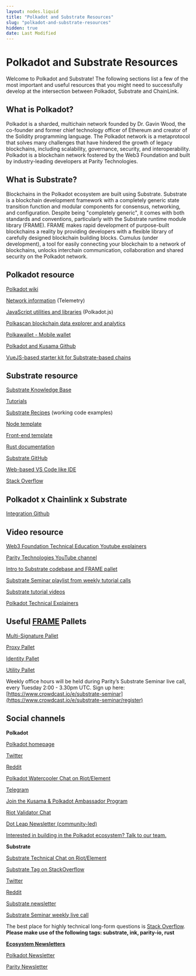 ```yaml
---
layout: nodes.liquid
title: "Polkadot and Substrate Resources"
slug: "polkadot-and-substrate-resources"
hidden: true
date: Last Modified
---
```

# Polkadot and Substrate Resources

Welcome to Polkadot and Substrate! The following sections list a few of the most important and useful resources that you might need to successfully develop at the intersection between Polkadot, Substrate and ChainLink. 


## What is Polkadot?

Polkadot is a sharded, multichain network founded by Dr. Gavin Wood, the co-founder and former chief technology officer of Ethereum and creator of the Solidity programming language. The Polkadot network is a metaprotocol that solves many challenges that have hindered the growth of legacy blockchains, including scalability, governance, security, and interoperability. Polkadot is a blockchain network fostered by the Web3 Foundation and built by industry-leading developers at Parity Technologies.


## What is Substrate?

Blockchains in the Polkadot ecosystem are built using Substrate. Substrate is a blockchain development framework with a completely generic state transition function and modular components for consensus, networking, and configuration. Despite being "completely generic", it comes with both standards and conventions, particularly with the Substrate runtime module library (FRAME). FRAME makes rapid development of purpose-built blockchains a reality by providing developers with a flexible library of carefully designed blockchain building blocks. Cumulus (under development), a tool for easily connecting your blockchain to a network of blockchains, unlocks interchain communication, collaboration and shared security on the Polkadot network.


## Polkadot resource

[Polkadot wiki](https://wiki.polkadot.network/docs/en/build-index)

[Network information](https://telemetry.polkadot.io/ ) (Telemetry)

[JavaScript utilities and libraries](https://polkadot.js.org/ ) (Polkadot.js)

[Polkascan blockchain data explorer and analytics](https://polkascan.io/ )

[Polkawallet - Mobile wallet](https://polkawallet.io/ )

[Polkadot and Kusama Github](https://github.com/paritytech/polkadot )

[VueJS-based starter kit for Substrate-based chains](https://github.com/Swader/polkadash)


## Substrate resource

[Substrate Knowledge Base](https://www.substrate.dev/docs/en)

[Tutorials](https://substrate.dev/en/tutorials)

[Substrate Recipes](https://substrate.dev/recipes/ ) (working code examples)

[Node template](https://github.com/substrate-developer-hub/substrate-node-template/tree/v2.0.0-rc3)

[Front-end template](https://github.com/substrate-developer-hub/substrate-front-end-template/tree/v2.0.0-rc3)

[Rust documentation](https://substrate.dev/rustdocs/v2.0.0-rc3)

[Substrate GitHub](https://github.com/paritytech/substrate/tree/v2.0.0-rc3)

[Web-based VS Code like IDE](https://playground.substrate.dev/)

[Stack Overflow](https://stackoverflow.com/questions/tagged/substrate)


## Polkadot x Chainlink x Substrate

[Integration Github](https://github.com/smartcontractkit/chainlink-polkadot)


## Video resource

[Web3 Foundation Technical Education Youtube explainers](https://www.youtube.com/playlist?list=PLOyWqupZ-WGuAuS00rK-pebTMAOxW41W8)

[Parity Technologies YouTube channel](https://www.youtube.com/channel/UCSs5vZi0U7qHLkUjF3QnaWg/featured)

[Intro to Substrate codebase and FRAME pallet](https://www.youtube.com/watch?v=5PSllaWbYag)

[Substrate Seminar playlist from weekly tutorial calls](https://www.youtube.com/playlist?list=PLp0_ueXY_enXRfoaW7sTudeQH10yDvFOS)

[Substrate tutorial videos](https://www.youtube.com/watch?v=qaykNPHJcyw)

[Polkadot Technical Explainers](https://www.youtube.com/playlist?list=PLOyWqupZ-WGuAuS00rK-pebTMAOxW41W8)


## Useful [FRAME](https://substrate.dev/docs/en/knowledgebase/runtime/frame) Pallets

[Multi-Signature Pallet](https://substrate.dev/rustdocs/v2.0.0-rc3/pallet_multisig/index.html)

[Proxy Pallet](https://substrate.dev/rustdocs/v2.0.0-rc3/pallet_proxy/index.html)

[Identity Pallet](https://substrate.dev/rustdocs/v2.0.0-rc3/pallet_identity/index.html)

[Utility Pallet](https://substrate.dev/rustdocs/v2.0.0-rc3/pallet_utility/index.html)

Weekly office hours will be held during Parity’s Substrate Seminar live call, every Tuesday 2:00 - 3.30pm UTC. Sign up here: [https://www.crowdcast.io/e/substrate-seminar](https://www.crowdcast.io/e/substrate-seminar/register)


## Social channels

**Polkadot**

[Polkadot homepage](https://polkadot.network/)

[Twitter](https://twitter.com/polkadotnetwork )

[Reddit](https://www.reddit.com/r/dot )

[Polkadot Watercooler Chat on Riot/Element](https://riot.im/app/#/room/#polkadot-watercooler:matrix.org)

[Telegram](https://t.me/polkadotofficial)

[Join the Kusama & Polkadot Ambassador Program](https://polkadot.network/polkadot-ambassador-program/)

[Riot Validator Chat](https://riot.im/app/#/room/!NZrbtteFeqYKCUGQtr:matrix.parity.io?via=matrix.parity.io&via=matrix.org&via=web3.foundation)

[Dot Leap Newsletter (community-led)](https://dotleap.substack.com/)

[Interested in building in the Polkadot ecosystem? Talk to our team.](https://info.polkadot.network/build)

**Substrate**

[Substrate Technical Chat on Riot](https://riot.im/app/#/room/!HzySYSaIhtyWrwiwEV:matrix.org)<span style="text-decoration:underline;">/Element</span>

[Substrate Tag on StackOverflow](https://stackoverflow.com/questions/tagged/substrate)

[Twitter](https://twitter.com/substrate_io )

[Reddit](https://www.reddit.com/r/substrate/ )

[Substrate newsletter](https://www.substrate.io/newsletter/)

[Substrate Seminar weekly live call](https://www.crowdcast.io/e/substrate-seminar/register)

The best place for highly technical long-form questions is [Stack Overflow](https://stackoverflow.com/questions/tagged/substrate). **Please make use of the following tags: substrate, ink, parity-io, rust**

**<span style="text-decoration:underline;">Ecosystem Newsletters</span>**

[Polkadot Newsletter](https://info.polkadot.network/subscribe)

[Parity Newsletter](https://www.parity.io/newsletter/)